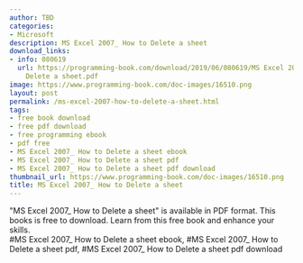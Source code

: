 ```yaml
---
author: TBD
categories:
- Microsoft
description: MS Excel 2007_ How to Delete a sheet
download_links:
- info: 080619
  url: https://programming-book.com/download/2019/06/080619/MS Excel 2007_ How to
    Delete a sheet.pdf
image: https://www.programming-book.com/doc-images/16510.png
layout: post
permalink: /ms-excel-2007-how-to-delete-a-sheet.html
tags:
- free book download
- free pdf download
- free programming ebook
- pdf free
- MS Excel 2007_ How to Delete a sheet ebook
- MS Excel 2007_ How to Delete a sheet pdf
- MS Excel 2007_ How to Delete a sheet pdf download
thumbnail_url: https://www.programming-book.com/doc-images/16510.png
title: MS Excel 2007_ How to Delete a sheet
---
```


 
<div class="item-desc text-justify">
  "MS Excel 2007_ How to Delete a sheet" is available in PDF format. This books is free to download. Learn from this free book and enhance your skills.
  <br>
  #MS Excel 2007_ How to Delete a sheet ebook, #MS Excel 2007_ How to Delete a sheet pdf, #MS Excel 2007_ How to Delete a sheet pdf download
</div>